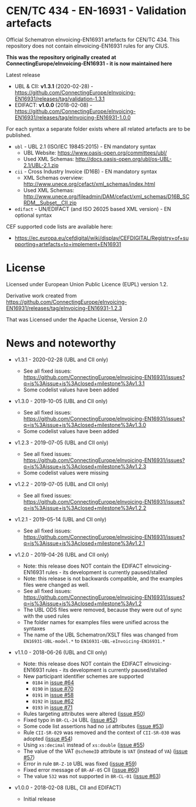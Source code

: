 # CEN/TC 434 - EN-16931 - Validation artefacts

Official Schematron eInvoicing-EN16931 artefacts for CEN/TC 434.
This repository does not contain eInvoicing-EN16931 rules for any CIUS.

**This was the repository originally created at ConnectingEurope/eInvoicing-EN16931 - it is now maintained here**

Latest release
  * UBL & CII: **v1.3.1** (2020-02-28) - https://github.com/ConnectingEurope/eInvoicing-EN16931/releases/tag/validation-1.3.1
  * EDIFACT:   **v1.0.0** (2018-02-08) - https://github.com/ConnectingEurope/eInvoicing-EN16931/releases/tag/eInvoicing-EN16931-1.0.0

For each syntax a separate folder exists where all related artefacts are to be published.

* `ubl` - UBL 2.1 (ISO/IEC 19845:2015) - EN mandatory syntax
  * UBL Website: https://www.oasis-open.org/committees/ubl/
  * Used XML Schemas: http://docs.oasis-open.org/ubl/os-UBL-2.1/UBL-2.1.zip
* `cii` - Cross Industry Invoice (D16B) - EN mandatory syntax
  * XML Schemas overview: http://www.unece.org/cefact/xml_schemas/index.html
  * Used XML Schemas: http://www.unece.org/fileadmin/DAM/cefact/xml_schemas/D16B_SCRDM__Subset__CII.zip
* `edifact` - UN/EDIFACT (and ISO 26025 based XML version) - EN optional syntax

CEF supported code lists are available here:
 
* https://ec.europa.eu/cefdigital/wiki/display/CEFDIGITAL/Registry+of+supporting+artefacts+to+implement+EN16931

    
# License

Licensed under European Union Public Licence (EUPL) version 1.2.

Derivative work created from https://github.com/ConnectingEurope/eInvoicing-EN16931/releases/tag/eInvoicing-EN16931-1.2.3 

That was Licensed under the Apache License, Version 2.0

# News and noteworthy

* v1.3.1 - 2020-02-28 (UBL and CII only)
    * See all fixed issues: https://github.com/ConnectingEurope/eInvoicing-EN16931/issues?q=is%3Aissue+is%3Aclosed+milestone%3Av1.3.1
    * Some codelist values have been added
* v1.3.0 - 2019-10-05 (UBL and CII only)
    * See all fixed issues: https://github.com/ConnectingEurope/eInvoicing-EN16931/issues?q=is%3Aissue+is%3Aclosed+milestone%3Av1.3.0
    * Some codelist values have been added

* v1.2.3 - 2019-07-05 (UBL and CII only)
    * See all fixed issues: https://github.com/ConnectingEurope/eInvoicing-EN16931/issues?q=is%3Aissue+is%3Aclosed+milestone%3Av1.2.3
    * Some codelist values were missing

* v1.2.2 - 2019-07-05 (UBL and CII only)
    * See all fixed issues: https://github.com/ConnectingEurope/eInvoicing-EN16931/issues?q=is%3Aissue+is%3Aclosed+milestone%3Av1.2.2

* v1.2.1 - 2019-05-14 (UBL and CII only)
    * See all fixed issues: https://github.com/ConnectingEurope/eInvoicing-EN16931/issues?q=is%3Aissue+is%3Aclosed+milestone%3Av1.2.1

* v1.2.0 - 2019-04-26 (UBL and CII only)
    * Note: this release does NOT contain the EDIFACT eInvoicing-EN16931 rules - its development is currently paused/stalled
    * Note: this release is not backwards compatible, and the examples files were changed as well.
    * See all fixed issues: https://github.com/ConnectingEurope/eInvoicing-EN16931/issues?q=is%3Aissue+is%3Aclosed+milestone%3Av1.2
    * The UBL ODS files were removed, because they were out of sync with the used rules
    * The folder names for examples files were unified across the syntaxes
    * The name of the UBL Schematron/XSLT files was changed from `EN16931-UBL-model.*` to `EN16931-UBL-eInvoicing-EN16931.*`
    
* v1.1.0 - 2018-06-26 (UBL and CII only)
    * Note: this release does NOT contain the EDIFACT eInvoicing-EN16931 rules - its development is currently paused/stalled
    * New participant identifier schemes are supported
        * `0184` in [issue #64](https://github.com/ConnectingEurope/eInvoicing-EN16931/issues/64)
        * `0190` in [issue #70](https://github.com/ConnectingEurope/eInvoicing-EN16931/issues/70)
        * `0191` in [issue #58](https://github.com/ConnectingEurope/eInvoicing-EN16931/issues/58)
        * `0192` in [issue #62](https://github.com/ConnectingEurope/eInvoicing-EN16931/issues/62)
        * `0193` in [issue #71](https://github.com/ConnectingEurope/eInvoicing-EN16931/issues/71)
    * Rules targeting attributes were altered ([issue #50](https://github.com/ConnectingEurope/eInvoicing-EN16931/issues/50))
    * Fixed typo in `BR-CL-24` UBL ([issue #52](https://github.com/ConnectingEurope/eInvoicing-EN16931/issues/52))
    * Some code list assertions had no `id` attributes ([issue #53](https://github.com/ConnectingEurope/eInvoicing-EN16931/issues/53))
    * Rule `CII-SR-029` was removed and the context of `CII-SR-030` was adopted ([issue #54](https://github.com/ConnectingEurope/eInvoicing-EN16931/issues/54))
    * Using `xs:decimal` instead of `xs:double` ([issue #55](https://github.com/ConnectingEurope/eInvoicing-EN16931/issues/55))
    * The value of the VAT `@schemeID` attribute is `VAT` (instead of `VA`) ([issue #57](https://github.com/ConnectingEurope/eInvoicing-EN16931/issues/57))
    * Error in rule `BR-Z-10` UBL was fixed ([issue #59](https://github.com/ConnectingEurope/eInvoicing-EN16931/issues/59))
    * Fixed error message of `BR-AF-05` CII ([issue #60](https://github.com/ConnectingEurope/eInvoicing-EN16931/issues/60))
    * The value `532` was not supported in `BR-CL-01` ([issue #63](https://github.com/ConnectingEurope/eInvoicing-EN16931/issues/63))
    
* v1.0.0 - 2018-02-08 (UBL, CII and EDIFACT)
    * Initial release

